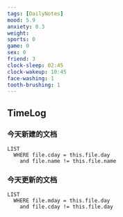 ```yaml
---
tags: [DailyNotes]
mood: 5.9
anxiety: 0.3
weight:
sports: 0
game: 0
sex: 0
friend: 3
clock-sleep: 02:45
clock-wakeup: 10:45
face-washing: 1
tooth-brushing: 1
---
```


## TimeLog


### 今天新建的文档
```dataview
LIST 
  WHERE file.cday = this.file.day
    and file.name != this.file.name
```

### 今天更新的文档
```dataview
LIST
  WHERE file.mday = this.file.day
    and file.cday != this.file.day
```
